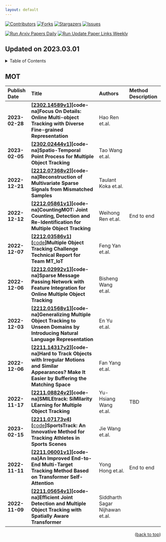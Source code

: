 ```yaml
---
layout: default
---
```


[![Contributors][contributors-shield]][contributors-url]
[![Forks][forks-shield]][forks-url]
[![Stargazers][stars-shield]][stars-url]
[![Issues][issues-shield]][issues-url]

[![Run Arxiv Papers Daily](https://github.com/D-Walter/mot-arxiv-daily/actions/workflows/cv-arxiv-daily.yml/badge.svg)](https://github.com/D-Walter/mot-arxiv-daily/actions/workflows/cv-arxiv-daily.yml)
[![Run Update Paper Links Weekly](https://github.com/D-Walter/mot-arxiv-daily/actions/workflows/update_paper_links.yml/badge.svg)](https://github.com/D-Walter/mot-arxiv-daily/actions/workflows/update_paper_links.yml)
## Updated on 2023.03.01

<details>
  <summary>Table of Contents</summary>
  <ol>
    <li><a href=#MOT>MOT</a></li>
  </ol>
</details>

## MOT

| Publish Date | Title | Authors | Method Description |
|:---------|:-----------------------|:---------|:------|
|**2023-02-28**|**[[2302.14589v1](http://arxiv.org/abs/2302.14589v1)][code-na]Focus On Details: Online Multi-object Tracking with Diverse Fine-grained Representation**|Hao Ren et.al.||
|**2023-02-05**|**[[2302.02444v1](http://arxiv.org/abs/2302.02444v1)][code-na]Spatio-Temporal Point Process for Multiple Object Tracking**|Tao Wang et.al.||
|**2022-12-21**|**[[2212.07368v2](http://arxiv.org/abs/2212.07368v2)][code-na]Reconstruction of Multivariate Sparse Signals from Mismatched Samples**|Taulant Koka et.al.||
|**2022-12-12**|**[[2212.05861v1](http://arxiv.org/abs/2212.05861v1)][code-na]CountingMOT: Joint Counting, Detection and Re-Identification for Multiple Object Tracking**|Weihong Ren et.al.|End to end|
|**2022-12-07**|**[[2212.03586v1](http://arxiv.org/abs/2212.03586v1)][**[code](https://github.com/BingfengYan/DS_OCSORT)**]Multiple Object Tracking Challenge Technical Report for Team MT_IoT**|Feng Yan et.al.||
|**2022-12-06**|**[[2212.02992v1](http://arxiv.org/abs/2212.02992v1)][code-na]Sparse Message Passing Network with Feature Integration for Online Multiple Object Tracking**|Bisheng Wang et.al.||
|**2022-12-03**|**[[2212.01568v1](http://arxiv.org/abs/2212.01568v1)][code-na]Generalizing Multiple Object Tracking to Unseen Domains by Introducing Natural Language Representation**|En Yu et.al.||
|**2022-12-06**|**[[2211.14317v2](http://arxiv.org/abs/2211.14317v2)][code-na]Hard to Track Objects with Irregular Motions and Similar Appearances? Make It Easier by Buffering the Matching Space**|Fan Yang et.al.||
|**2022-11-17**|**[[2211.08824v2](http://arxiv.org/abs/2211.08824v2)][code-na]SMILEtrack: SiMIlarity LEarning for Multiple Object Tracking**|Yu-Hsiang Wang et.al.|TBD|
|**2023-02-15**|**[[2211.07173v4](http://arxiv.org/abs/2211.07173v4)][**[code](https://github.com/vghost2008/sportstrack)**]SportsTrack: An Innovative Method for Tracking Athletes in Sports Scenes**|Jie Wang et.al.||
|**2022-11-11**|**[[2211.06001v1](http://arxiv.org/abs/2211.06001v1)][code-na]An Improved End-to-End Multi-Target Tracking Method Based on Transformer Self-Attention**|Yong Hong et.al.|End to end|
|**2022-11-09**|**[[2211.05654v1](http://arxiv.org/abs/2211.05654v1)][code-na]Efficient Joint Detection and Multiple Object Tracking with Spatially Aware Transformer**|Siddharth Sagar Nijhawan et.al.||

<p align=right>(<a href=#Updated-on-20230301>back to top</a>)</p>

[contributors-shield]: https://img.shields.io/github/contributors/D-Walter/mot-arxiv-daily.svg?style=for-the-badge
[contributors-url]: https://github.com/D-Walter/mot-arxiv-daily/graphs/contributors
[forks-shield]: https://img.shields.io/github/forks/D-Walter/mot-arxiv-daily.svg?style=for-the-badge
[forks-url]: https://github.com/D-Walter/mot-arxiv-daily/network/members
[stars-shield]: https://img.shields.io/github/stars/D-Walter/mot-arxiv-daily.svg?style=for-the-badge
[stars-url]: https://github.com/D-Walter/mot-arxiv-daily/stargazers
[issues-shield]: https://img.shields.io/github/issues/D-Walter/mot-arxiv-daily.svg?style=for-the-badge
[issues-url]: https://github.com/D-Walter/mot-arxiv-daily/issues

